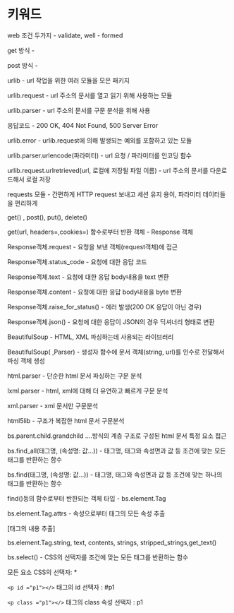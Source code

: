 # 키워드

web 조건 두가지 - validate, well - formed

get 방식 -

post 방식 - 

urlib - url 작업을 위한 여러 모듈을 모은 패키지

urlib.request - url 주소의 문서를 열고 읽기 위해 사용하는 모듈

urlib.parser - url 주소의 문서를 구문 분석을 위해 사용

응답코드 - 200 OK, 404 Not Found, 500 Server Error

urlib.error - urlib.request에 의해 발생되는 예외를 포함하고 있는 모듈

urlib.parser.urlencode(파라미터) - url 요청 / 파라미터를 인코딩 함수

urlib.request.urlretrieved(url, 로컬에 저장될 파일 이름) - url 주소의 문서를 다운로드해서 로컬 저장

requests 모듈 - 간편하게 HTTP request 보내고 세션 유지 용이, 파라미터 데이터들을 편리하게 

get() , post(), put(), delete()

get(url, headers=,cookies=) 함수로부터 반환 객체 - Response 객체

Response객체.request - 요청을 보낸 객체(request객체)에 접근

Response객체.status_code - 요청에 대한 응답 코드

Response객체.text - 요청에 대한 응답 body내용을 text 변환

Response객체.content - 요청에 대한 응답 body내용을 byte 변환

Response객체.raise_for_status() - 에러 발생(200 OK 응답이 아닌 경우)

Response객체.json()  - 요청에 대한 응답이 JSON의 경우 딕셔너리 형태로 변환

BeautifulSoup - HTML, XML 파싱하는데 사용되는 라이브러리

BeautifulSoup( ,Parser) - 생성자 함수에 문서 객체(string, url)를 인수로 전달해서 파싱 객체 생성

html.parser - 단순한 html 문서 파싱하는 구문 분석

lxml.parser - html, xml에 대해 더 유연하고 빠르게 구문 분석 

xml.parser - xml 문서만 구문분석

html5lib - 구조가 복잡한 html 문서 구문분석

bs.parent.child.grandchild ....방식의 계층 구조로 구성된 html 문서 특정 요소 접근

bs.find_all(태그명, (속성명: 값...)) - 태그명, 태그와 속성면과 값 등 조건에 맞는 모든 태그를 반환하는 함수

bs.find(태그명, (속성명: 값...)) - 태그명, 태그와 속성면과 값 등 조건에 맞는 하나의 태그를 반환하는 함수

find()등의 함수로부터 반한되는 객체 타입 - bs.element.Tag

bs.element.Tag.attrs - 속성으로부터 태그의 모든 속성 추출

[태그의 내용 추출]

bs.element.Tag.string, text, contents, strings, stripped_strings,get_text()



bs.select() - CSS의 선택자를 조건에 맞는 모든 태그를 반환하는 함수

모든 요소 CSS의 선택자: *

`<p id ="p1"></>` 태그의 id 선택자 : #p1

`<p class ="p1"></>` 태그의 class 속성 선택자 : p1




